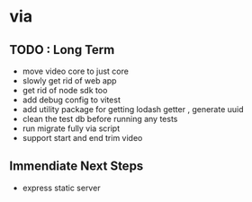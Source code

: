 # via

## TODO : Long Term

- move video core to just core
- slowly get rid of web app
- get rid of node sdk too
- add debug config to vitest
- add utility package for getting lodash getter , generate uuid
- clean the test db before running any tests
- run migrate fully via script
- support start and end trim video

## Immendiate Next Steps

- express static server
